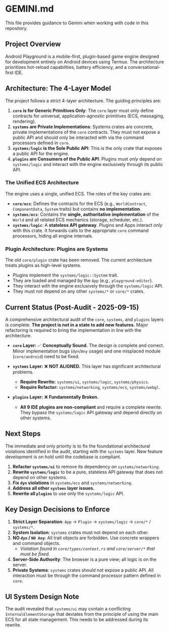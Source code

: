 # GEMINI.md

This file provides guidance to Gemini when working with code in this repository.

## Project Overview

Android Playground is a mobile-first, plugin-based game engine designed for development entirely on Android devices using Termux. The architecture prioritizes hot-reload capabilities, battery efficiency, and a conversational-first IDE.

## Architecture: The 4-Layer Model

The project follows a strict 4-layer architecture. The guiding principles are:

1.  **`core` is for Generic Primitives Only**: The `core` layer must only define contracts for universal, application-agnostic primitives (ECS, messaging, rendering).
2.  **`systems` are Private Implementations**: Systems crates are concrete, private implementations of the `core` contracts. They must not expose a public API and should only be interacted with via the command processors defined in `core`.
3.  **`systems/logic` is the Sole Public API**: This is the only crate that exposes a public API for the engine.
4.  **`plugins` are Consumers of the Public API**: Plugins must *only* depend on `systems/logic` and interact with the engine exclusively through its public API.

### The Unified ECS Architecture

The engine uses a single, unified ECS. The roles of the key crates are:

*   **`core/ecs`**: Defines the contracts for the ECS (e.g., `WorldContract`, `ComponentData`, `System` traits) but contains **no implementation**.
*   **`systems/ecs`**: Contains the **single, authoritative implementation** of the `World` and all related ECS mechanics (storage, scheduler, etc.).
*   **`systems/logic`**: A **stateless API gateway**. Plugins and Apps interact *only* with this crate. It forwards calls to the appropriate `core` command processors, hiding all engine internals.

### Plugin Architecture: Plugins are Systems

The old `core/plugin` crate has been removed. The current architecture treats plugins as high-level systems.

*   Plugins implement the `systems/logic::System` trait.
*   They are loaded and managed by the `App` (e.g., `playground-editor`).
*   They interact with the engine exclusively through the `systems/logic` API.
*   They must not depend on any other `systems/*` or `core/*` crates.

## Current Status (Post-Audit - 2025-09-15)

A comprehensive architectural audit of the `core`, `systems`, and `plugins` layers is complete. **The project is not in a state to add new features.** Major refactoring is required to bring the implementation in line with the architecture.

*   **`core` Layer:** ✅ **Conceptually Sound.** The design is complete and correct. Minor implementation bugs (`dyn`/`Any` usage) and one misplaced module (`core/android`) need to be fixed.

*   **`systems` Layer:** ❌ **NOT ALIGNED.** This layer has significant architectural problems.
    *   **Require Rewrite:** `systems/ui`, `systems/logic`, `systems/physics`.
    *   **Require Refactor:** `systems/networking`, `systems/ecs`, `systems/webgl`.

*   **`plugins` Layer:** ❌ **Fundamentally Broken.**
    *   **All 9 IDE plugins are non-compliant** and require a complete rewrite. They bypass the `systems/logic` API gateway and depend directly on other systems.

## Next Steps

The immediate and only priority is to fix the foundational architectural violations identified in the audit, starting with the `systems` layer. New feature development is on hold until the codebase is compliant.

1.  **Refactor `systems/ui`** to remove its dependency on `systems/networking`.
2.  **Rewrite `systems/logic`** to be a pure, stateless API gateway that does not depend on other systems.
3.  **Fix `dyn` violations** in `systems/ecs` and `systems/networking`.
4.  **Address all other `systems` layer issues.**
5.  **Rewrite all `plugins`** to use only the `systems/logic` API.

## Key Design Decisions to Enforce

1.  **Strict Layer Separation**: `App` → `Plugin` → `systems/logic` → `core/*` / `systems/*`.
2.  **System Isolation**: `systems` crates must not depend on each other.
3.  **NO `dyn` / `NO Any`**: All trait objects are forbidden. Use concrete wrappers and command objects.
    *   *Violation found in `core/types/context.rs` and `core/server/*` that must be fixed.*
4.  **Server-Side Authority**: The browser is a pure view; all logic is on the server.
5.  **Private Systems**: `systems` crates should not expose a public API. All interaction must be through the command processor pattern defined in `core`.

## UI System Design Note

The audit revealed that `systems/ui` may contain a conflicting `InternalElementStorage` that deviates from the principle of using the main ECS for all state management. This needs to be addressed during its rewrite.
